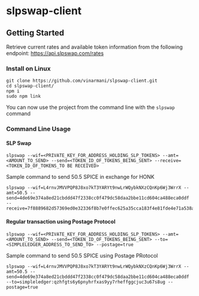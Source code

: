# slpswap-client

## Getting Started

Retrieve current rates and available token information from the following endpoint: https://api.slpswap.com/rates

### Install on Linux
```
git clone https://github.com/vinarmani/slpswap-client.git
cd slpswap-client/
npm i
sudo npm link
```

You can now use the project from the command line with the `slpswap` command

### Command Line Usage

#### SLP Swap
```
slpswap --wif=<PRIVATE_KEY_FOR_ADDRESS_HOLDING_SLP_TOKENS> --amt=<AMOUNT_TO_SEND> --send=<TOKEN_ID_OF_TOKENS_BEING_SENT> --receive=<TOKEN_ID_OF_TOKENS_TO BE RECEIVED>
```


Sample command to send 50.5 SPICE in exchange for HONK
```
slpswap --wif=L4rnvJMVVPQP8J8xo7kT3YARYt9nwLrWQybkNXzCQnKp6Wj3WrrX --amt=50.5 --send=4de69e374a8ed21cbddd47f2338cc0f479dc58daa2bbe11cd604ca488eca0ddf --receive=7f8889682d57369ed0e32336f8b7e0ffec625a35cca183f4e81fde4e71a538a1
```

#### Regular transaction using Postage Protocol
```
slpswap --wif=<PRIVATE_KEY_FOR_ADDRESS_HOLDING_SLP_TOKENS> --amt=<AMOUNT_TO_SEND> --send=<TOKEN_ID_OF_TOKENS_BEING_SENT> --to=<SIMPLELEDGER_ADDRESS_TO_SEND_TO> --postage=true
```


Sample command to send 50.5 SPICE using Postage PRotocol
```
slpswap --wif=L4rnvJMVVPQP8J8xo7kT3YARYt9nwLrWQybkNXzCQnKp6Wj3WrrX --amt=50.5 --send=4de69e374a8ed21cbddd47f2338cc0f479dc58daa2bbe11cd604ca488eca0ddf --to=simpleledger:qzhfgts6y6pnyhrfxas9yy7rheffggcjuc3u67s8ug --postage=true
```

